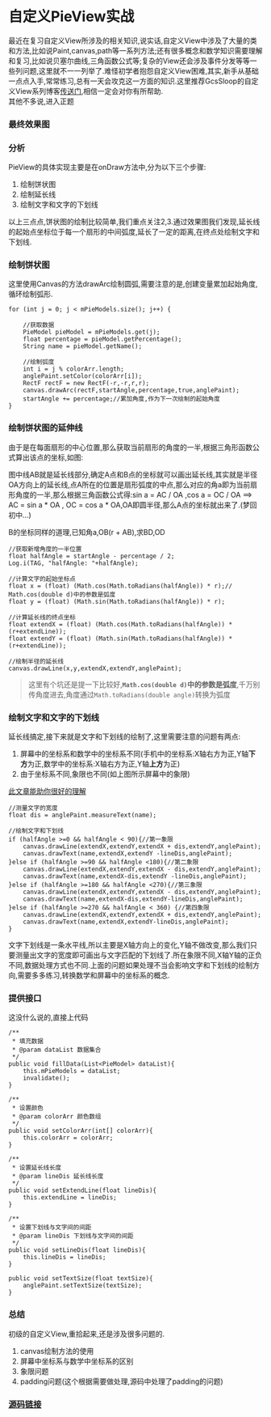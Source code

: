 # 自定义PieView实战

最近在复习自定义View所涉及的相关知识,说实话,自定义View中涉及了大量的类和方法,比如说Paint,canvas,path等一系列方法;还有很多概念和数学知识需要理解和复习,比如说贝塞尔曲线,三角函数公式等;复杂的View还会涉及事件分发等等一些列问题,这里就不一一列举了.难怪初学者抱怨自定义View困难,其实,新手从基础一点点入手,常常练习,总有一天会攻克这一方面的知识.这里推荐GcsSloop的自定义View系列博客[传送门](https://www.gcssloop.com/customview/CustomViewIndex "传送门"),相信一定会对你有所帮助.  
其他不多说,进入正题

### 最终效果图

[](https://github.com/ShaunPan/DocRepo/blob/master/img/PieView.PNG)

### 分析

PieView的具体实现主要是在onDraw方法中,分为以下三个步骤:

1. 绘制饼状图
2. 绘制延长线
3. 绘制文字和文字的下划线


以上三点点,饼状图的绘制比较简单,我们重点关注2,3.通过效果图我们发现,延长线的起始点坐标位于每一个扇形的中间弧度,延长了一定的距离,在终点处绘制文字和下划线.

### 绘制饼状图

这里使用Canvas的方法drawArc绘制圆弧,需要注意的是,创建变量累加起始角度,循环绘制弧形.

	for (int j = 0; j < mPieModels.size(); j++) {

	    //获取数据
	    PieModel pieModel = mPieModels.get(j);
	    float percentage = pieModel.getPercentage();
	    String name = pieModel.getName();
	
	    //绘制弧度
	    int i = j % colorArr.length;
	    anglePaint.setColor(colorArr[i]);
	    RectF rectF = new RectF(-r,-r,r,r);
	    canvas.drawArc(rectF,startAngle,percentage,true,anglePaint);
	    startAngle += percentage;//累加角度,作为下一次绘制的起始角度
	}

### 绘制饼状图的延伸线

由于是在每面扇形的中心位置,那么获取当前扇形的角度的一半,根据三角形函数公式算出该点的坐标,如图:

[](https://github.com/ShaunPan/DocRepo/blob/master/img/%E5%9D%90%E6%A0%87%E5%88%86%E6%9E%90.PNG)
图中线AB就是延长线部分,确定A点和B点的坐标就可以画出延长线,其实就是半径OA方向上的延长线,点A所在的位置是扇形弧度的中点,那么对应的角a即为当前扇形角度的一半,那么根据三角函数公式得:sin a = AC / OA ,cos a = OC / OA ==> AC = sin a * OA , OC = cos a * OA,OA即圆半径,那么A点的坐标就出来了.(梦回初中...)  

B的坐标同样的道理,已知角a,OB(r + AB),求BD,OD

	//获取新增角度的一半位置
    float halfAngle = startAngle - percentage / 2;
    Log.i(TAG, "halfAngle: "+halfAngle);

    //计算文字的起始坐标点
    float x = (float) (Math.cos(Math.toRadians(halfAngle)) * r);// Math.cos(double d)中的参数是弧度
    float y = (float) (Math.sin(Math.toRadians(halfAngle)) * r);

    //计算延长线的终点坐标
    float extendX = (float) (Math.cos(Math.toRadians(halfAngle)) * (r+extendLine));
    float extendY = (float) (Math.sin(Math.toRadians(halfAngle)) * (r+extendLine));

    //绘制半径的延长线
    canvas.drawLine(x,y,extendX,extendY,anglePaint);

> 这里有个坑还是提一下比较好,**`Math.cos(double d)`中的参数是弧度**,千万别传角度进去,角度通过`Math.toRadians(double angle)`转换为弧度

### 绘制文字和文字的下划线

延长线搞定,接下来就是文字和下划线的绘制了,这里需要注意的问题有两点:  

1. 屏幕中的坐标系和数学中的坐标系不同(手机中的坐标系:X轴右方为正,Y轴**下方**为正,数学中的坐标系:X轴右方为正,Y轴**上方**为正)  
2. 由于坐标系不同,象限也不同(如上图所示屏幕中的象限)

[此文章能助你很好的理解](https://www.gcssloop.com/customview/CoordinateSystem)  


	//测量文字的宽度
    float dis = anglePaint.measureText(name);

    //绘制文字和下划线
    if (halfAngle >=0 && halfAngle < 90){//第一象限
        canvas.drawLine(extendX,extendY,extendX + dis,extendY,anglePaint);
        canvas.drawText(name,extendX,extendY -lineDis,anglePaint);
    }else if (halfAngle >=90 && halfAngle <180){//第二象限
        canvas.drawLine(extendX,extendY,extendX - dis,extendY,anglePaint);
        canvas.drawText(name,extendX-dis,extendY -lineDis,anglePaint);
    }else if (halfAngle >=180 && halfAngle <270){//第三象限
        canvas.drawLine(extendX,extendY,extendX - dis,extendY,anglePaint);
        canvas.drawText(name,extendX-dis,extendY-lineDis,anglePaint);
    }else if (halfAngle >=270 && halfAngle < 360) {//第四象限
        canvas.drawLine(extendX,extendY,extendX + dis,extendY,anglePaint);
        canvas.drawText(name,extendX,extendY-lineDis,anglePaint);
    }

文字下划线是一条水平线,所以主要是X轴方向上的变化,Y轴不做改变,那么我们只要测量出文字的宽度即可画出与文字匹配的下划线了.所在象限不同,X轴Y轴的正负不同,数据处理方式也不同.上面的问题如果处理不当会影响文字和下划线的绘制方向,需要多多练习,转换数学和屏幕中的坐标系的概念.


### 提供接口

这没什么说的,直接上代码

	/**
     * 填充数据
     * @param dataList 数据集合
     */
    public void fillData(List<PieModel> dataList){
        this.mPieModels = dataList;
        invalidate();
    }

    /**
     * 设置颜色
     * @param colorArr 颜色数组
     */
    public void setColorArr(int[] colorArr){
        this.colorArr = colorArr;
    }

    /**
     * 设置延长线长度
     * @param lineDis 延长线长度
     */
    public void setExtendLine(float lineDis){
        this.extendLine = lineDis;
    }

    /**
     * 设置下划线与文字间的间距
     * @param lineDis 下划线与文字间的间距
     */
    public void setLineDis(float lineDis){
        this.lineDis = lineDis;
    }

    public void setTextSize(float textSize){
        anglePaint.setTextSize(textSize);
    }

### 总结

初级的自定义View,重拾起来,还是涉及很多问题的.  
1. canvas绘制方法的使用
2. 屏幕中坐标系与数学中坐标系的区别
3. 象限问题
4. padding问题(这个根据需要做处理,源码中处理了padding的问题)


### [源码链接](https://github.com/ShaunPan/ViewList/blob/master/app/src/main/java/com/pan/viewlist/view/PieView.java) 